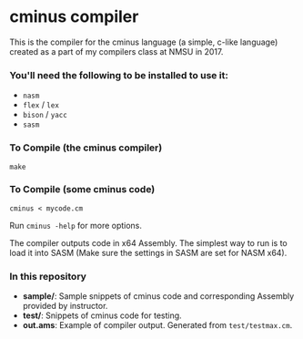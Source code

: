 # cminus compiler

This is the compiler for the cminus language (a simple, c-like language) created as a part of my compilers class at NMSU in 2017.

### You'll need the following to be installed to use it:
- `nasm`
- `flex` / `lex`
- `bison` / `yacc`
- `sasm`

### To Compile (the cminus compiler)
```
make
```

### To Compile (some cminus code)
```
cminus < mycode.cm
```
Run `cminus -help` for more options.

The compiler outputs code in x64 Assembly. The simplest way to run is to load it into SASM (Make sure the settings in SASM are set for NASM x64).

### In this repository

- **sample/**: Sample snippets of cminus code and corresponding Assembly provided by instructor.
- **test/**: Snippets of cminus code for testing.
- **out.ams**: Example of compiler output. Generated from `test/testmax.cm`.